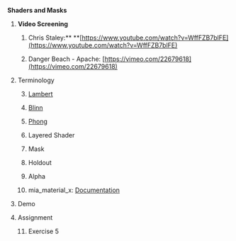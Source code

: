 **Shaders and Masks**

1. **Video Screening**

    1. Chris Staley:** **[https://www.youtube.com/watch?v=WffFZB7blFE](https://www.youtube.com/watch?v=WffFZB7blFE)

    2. Danger Beach - Apache: [https://vimeo.com/22679618](https://vimeo.com/22679618)

2. Terminology

    3. [Lambert](http://en.wikipedia.org/wiki/Johann_Heinrich_Lambert)

    4. [Blinn](http://en.wikipedia.org/wiki/Jim_Blinn)

    5. [Phong](http://en.wikipedia.org/wiki/Bui_Tuong_Phong)

    6. Layered Shader

    7. Mask

    8. Holdout

    9. Alpha

    10. mia_material_x: [Documentation](http://download.autodesk.com/us/maya/2009help/mr/shaders/architectural/arch_mtl.html)

3. Demo

4. Assignment

    11. Exercise 5

